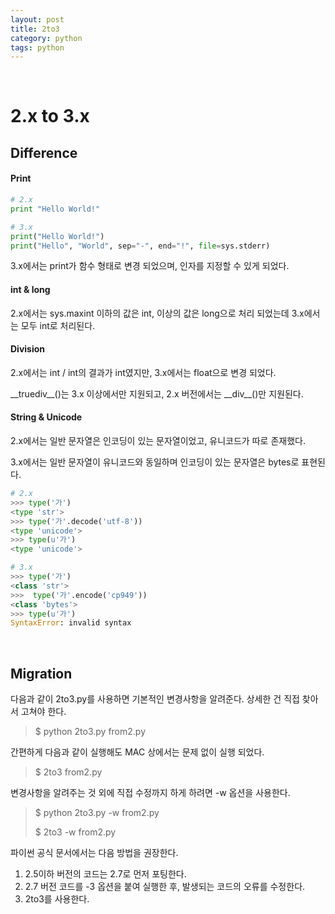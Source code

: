 ```yaml
---
layout: post
title: 2to3
category: python
tags: python
---
```


&nbsp;

# 2.x to 3.x

## Difference

#### Print

```python
# 2.x
print "Hello World!"

# 3.x
print("Hello World!")
print("Hello", "World", sep="-", end="!", file=sys.stderr)
```

3.x에서는 print가 함수 형태로 변경 되었으며, 인자를 지정할 수 있게 되었다.

#### int & long

2.x에서는 sys.maxint 이하의 값은 int, 이상의 값은 long으로 처리 되었는데 3.x에서는 모두 int로 처리된다.

#### Division

2.x에서는 int / int의 결과가 int였지만, 3.x에서는 float으로 변경 되었다.

\_\_truediv\_\_()는 3.x 이상에서만 지원되고, 2.x 버전에서는 \_\_div\_\_()만 지원된다.

#### String & Unicode

2.x에서는 일반 문자열은 인코딩이 있는 문자열이었고, 유니코드가 따로 존재했다.

3.x에서는 일반 문자열이 유니코드와 동일하며 인코딩이 있는 문자열은 bytes로 표현된다.

```python
# 2.x
>>> type('가')
<type 'str'>
>>> type('가'.decode('utf-8'))
<type 'unicode'>
>>> type(u'가')
<type 'unicode'>

# 3.x
>>> type('가')
<class 'str'>
>>>  type('가'.encode('cp949'))
<class 'bytes'>
>>> type(u'가')
SyntaxError: invalid syntax
```

&nbsp;

## Migration

다음과 같이 2to3.py를 사용하면 기본적인 변경사항을 알려준다. 상세한 건 직접 찾아서 고쳐야 한다.

> $ python 2to3.py from2.py

간편하게 다음과 같이 실행해도 MAC 상에서는 문제 없이 실행 되었다.

> $ 2to3 from2.py

변경사항을 알려주는 것 외에 직접 수정까지 하게 하려면 -w 옵션을 사용한다.

> $ python 2to3.py -w from2.py
>
> $ 2to3 -w from2.py

파이썬 공식 문서에서는 다음 방법을 권장한다.

1. 2.5이하 버전의 코드는 2.7로 먼저 포팅한다.
2. 2.7 버전 코드를 -3 옵션을 붙여 실행한 후, 발생되는 코드의 오류를 수정한다.
3. 2to3를 사용한다.